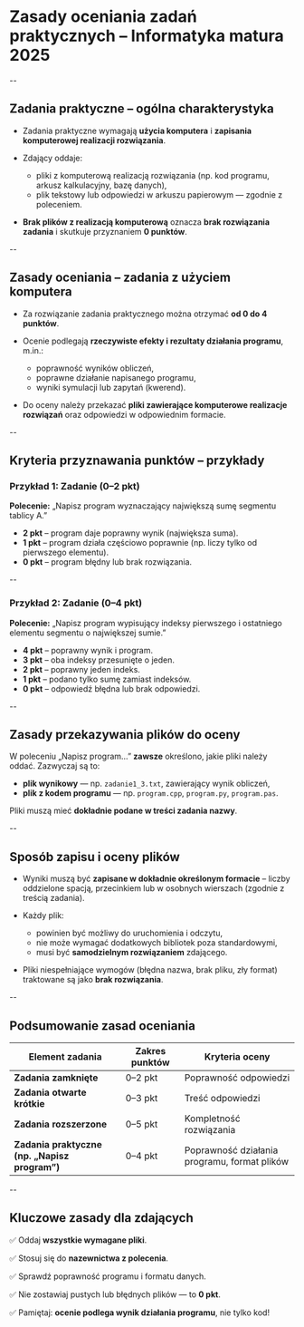 

# **Zasady oceniania zadań praktycznych – Informatyka matura 2025**

--

## **Zadania praktyczne – ogólna charakterystyka**

* Zadania praktyczne wymagają **użycia komputera** i **zapisania komputerowej realizacji rozwiązania**.
* Zdający oddaje:

  * pliki z komputerową realizacją rozwiązania (np. kod programu, arkusz kalkulacyjny, bazę danych),
  * plik tekstowy lub odpowiedzi w arkuszu papierowym — zgodnie z poleceniem.
* **Brak plików z realizacją komputerową** oznacza **brak rozwiązania zadania** i skutkuje przyznaniem **0 punktów**.

--

## **Zasady oceniania – zadania z użyciem komputera**

* Za rozwiązanie zadania praktycznego można otrzymać **od 0 do 4 punktów**.
* Ocenie podlegają **rzeczywiste efekty i rezultaty działania programu**, m.in.:

  * poprawność wyników obliczeń,
  * poprawne działanie napisanego programu,
  * wyniki symulacji lub zapytań (kwerend).
* Do oceny należy przekazać **pliki zawierające komputerowe realizacje rozwiązań** oraz odpowiedzi w odpowiednim formacie.

--

## **Kryteria przyznawania punktów – przykłady**

### Przykład 1: Zadanie (0–2 pkt)

**Polecenie:** „Napisz program wyznaczający największą sumę segmentu tablicy A.”

* **2 pkt** – program daje poprawny wynik (największa suma).
* **1 pkt** – program działa częściowo poprawnie (np. liczy tylko od pierwszego elementu).
* **0 pkt** – program błędny lub brak rozwiązania.

--

### Przykład 2: Zadanie (0–4 pkt)

**Polecenie:** „Napisz program wypisujący indeksy pierwszego i ostatniego elementu segmentu o największej sumie.”

* **4 pkt** – poprawny wynik i program.
* **3 pkt** – oba indeksy przesunięte o jeden.
* **2 pkt** – poprawny jeden indeks.
* **1 pkt** – podano tylko sumę zamiast indeksów.
* **0 pkt** – odpowiedź błędna lub brak odpowiedzi.

--

## **Zasady przekazywania plików do oceny**

W poleceniu „Napisz program…” **zawsze** określono, jakie pliki należy oddać.
Zazwyczaj są to:

* **plik wynikowy** — np. `zadanie1_3.txt`, zawierający wynik obliczeń,
* **plik z kodem programu** — np. `program.cpp`, `program.py`, `program.pas`.

Pliki muszą mieć **dokładnie podane w treści zadania nazwy**.

--

## **Sposób zapisu i oceny plików**

* Wyniki muszą być **zapisane w dokładnie określonym formacie** – liczby oddzielone spacją, przecinkiem lub w osobnych wierszach (zgodnie z treścią zadania).
* Każdy plik:

  * powinien być możliwy do uruchomienia i odczytu,
  * nie może wymagać dodatkowych bibliotek poza standardowymi,
  * musi być **samodzielnym rozwiązaniem** zdającego.
* Pliki niespełniające wymogów (błędna nazwa, brak pliku, zły format) traktowane są jako **brak rozwiązania**.

--

## **Podsumowanie zasad oceniania**

| Element zadania                               | Zakres punktów | Kryteria oceny                               |
| --------------------------------------------- | -------------- | -------------------------------------------- |
| **Zadania zamknięte**                         | 0–2 pkt        | Poprawność odpowiedzi                        |
| **Zadania otwarte krótkie**                   | 0–3 pkt        | Treść odpowiedzi                             |
| **Zadania rozszerzone**                       | 0–5 pkt        | Kompletność rozwiązania                      |
| **Zadania praktyczne (np. „Napisz program”)** | 0–4 pkt        | Poprawność działania programu, format plików |

--

## **Kluczowe zasady dla zdających**

✅ Oddaj **wszystkie wymagane pliki**.

✅ Stosuj się do **nazewnictwa z polecenia**.

✅ Sprawdź poprawność programu i formatu danych.

✅ Nie zostawiaj pustych lub błędnych plików — to **0 pkt**.

✅ Pamiętaj: **ocenie podlega wynik działania programu**, nie tylko kod!
